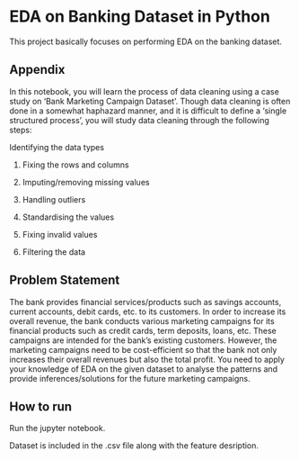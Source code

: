 
# EDA on Banking Dataset in Python

This project basically focuses on performing EDA on the banking dataset.
## Appendix


In this notebook, you will learn the process of data cleaning using a case study on ‘Bank Marketing Campaign Dataset’. Though data cleaning is often done in a somewhat haphazard manner, and it is difficult to define a ‘single structured process’, you will study data cleaning through the following steps:

Identifying the data types

1. Fixing the rows and columns

2. Imputing/removing missing values

3. Handling outliers

4. Standardising the values

5. Fixing invalid values

6. Filtering the data
  
## Problem Statement

The bank provides financial services/products such as savings accounts, current accounts, debit cards, etc. to its customers. In order to increase its overall revenue, the bank conducts various marketing campaigns for its financial products such as credit cards, term deposits, loans, etc. These campaigns are intended for the bank’s existing customers. However, the marketing campaigns need to be cost-efficient so that the bank not only increases their overall revenues but also the total profit. You need to apply your knowledge of EDA on the given dataset to analyse the patterns and provide inferences/solutions for the future marketing campaigns.

  
## How to run

Run the jupyter notebook. 

Dataset is included in the .csv file along with the feature desription. 
